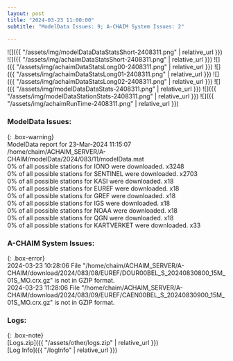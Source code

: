 ```yaml
---
layout: post
title: "2024-03-23 11:00:00"
subtitle: "ModelData Issues: 9; A-CHAIM System Issues: 2"

---
```


![]({{ "/assets/img/modelDataDataStatsShort-2408311.png" | relative_url }})
![]({{ "/assets/img/achaimDataStatsShort-2408311.png" | relative_url }})
![]({{ "/assets/img/achaimDataStatsLong00-2408311.png" | relative_url }})
![]({{ "/assets/img/achaimDataStatsLong01-2408311.png" | relative_url }})
![]({{ "/assets/img/achaimDataStatsLong02-2408311.png" | relative_url }})
![]({{ "/assets/img/modelDataDataStats-2408311.png" | relative_url }})
![]({{ "/assets/img/modelDataStationStats-2408311.png" | relative_url }})
![]({{ "/assets/img/achaimRunTime-2408311.png" | relative_url }})


### ModelData Issues:  
  
{: .box-warning}  
 ModelData report for 23-Mar-2024 11:15:07   
 /home/chaim/ACHAIM_SERVER/A-CHAIM/modelData/2024/083/11/modelData.mat   
 0% of all possible stations for IONO were downloaded. x3248   
 0% of all possible stations for SENTINEL were downloaded. x2703   
 0% of all possible stations for KASI were downloaded. x18   
 0% of all possible stations for EUREF were downloaded. x18   
 0% of all possible stations for GREF were downloaded. x18   
 0% of all possible stations for IGS were downloaded. x18   
 0% of all possible stations for NOAA were downloaded. x18   
 0% of all possible stations for QGN were downloaded. x18   
 0% of all possible stations for KARTVERKET were downloaded. x33   
  
### A-CHAIM System Issues:  
  
{: .box-error}  
2024-03-23 10:28:06 File "/home/chaim/ACHAIM_SERVER/A-CHAIM/download/2024/083/08/EUREF/DOUR00BEL_S_20240830800_15M_01S_MO.crx.gz" is not in GZIP format.  
2024-03-23 11:28:06 File "/home/chaim/ACHAIM_SERVER/A-CHAIM/download/2024/083/09/EUREF/CAEN00BEL_S_20240830900_15M_01S_MO.crx.gz" is not in GZIP format.  

### Logs:  
  
{: .box-note}  
[Logs.zip]({{ "/assets/other/logs.zip" | relative_url }})  
[Log Info]({{ "/logInfo" | relative_url }})  
